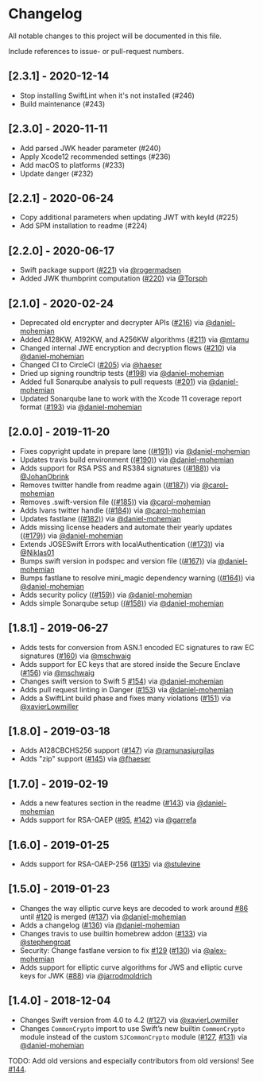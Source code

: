 # Changelog

All notable changes to this project will be documented in this file.

Include references to issue- or pull-request numbers.

## [2.3.1] - 2020-12-14

- Stop installing SwiftLint when it's not installed (#246)
- Build maintenance (#243)

## [2.3.0] - 2020-11-11

- Add parsed JWK header parameter (#240)
- Apply Xcode12 recommended settings (#236)
- Add macOS to platforms (#233)
- Update danger (#232)

## [2.2.1] - 2020-06-24

- Copy additional parameters when updating JWT with keyId (#225)
- Add SPM installation to readme (#224)

## [2.2.0] - 2020-06-17

- Swift package support ([#221](https://github.com/airsidemobile/JOSESwift/pull/221)) via [@rogermadsen](https://github.com/rogermadsen)
- Added JWK thumbprint computation ([#220](https://github.com/airsidemobile/JOSESwift/pull/220)) via [@Torsph](https://github.com/Torsph)

## [2.1.0] - 2020-02-24

- Deprecated old encrypter and decrypter APIs ([#216](https://github.com/airsidemobile/JOSESwift/pull/216)) via [@daniel-mohemian](https://github.com/daniel-mohemian)
- Added A128KW, A192KW, and A256KW algorithms ([#211](https://github.com/airsidemobile/JOSESwift/pull/211)) via [@mtamu](https://github.com/mtamu)
- Changed internal JWE encryption and decryption flows ([#210](https://github.com/airsidemobile/JOSESwift/pull/210)) via [@daniel-mohemian](https://github.com/daniel-mohemian)
- Changed CI to CircleCI ([#205](https://github.com/airsidemobile/JOSESwift/pull/205)) via [@haeser](https://github.com/haeser)
- Dried up signing roundtrip tests ([#198](https://github.com/airsidemobile/JOSESwift/pull/198)) via [@daniel-mohemian](https://github.com/daniel-mohemian)
- Added full Sonarqube analysis to pull requests ([#201](https://github.com/airsidemobile/JOSESwift/pull/201)) via [@daniel-mohemian](https://github.com/daniel-mohemian)
- Updated Sonarqube lane to work with the Xcode 11 coverage report format ([#193](https://github.com/airsidemobile/JOSESwift/pull/193)) via [@daniel-mohemian](https://github.com/daniel-mohemian)

## [2.0.0] - 2019-11-20

- Fixes copyright update in prepare lane ([(#191)](https://github.com/airsidemobile/JOSESwift/pull/191)) via [@daniel-mohemian](https://github.com/daniel-mohemian)
- Updates travis build environment ([(#190)](https://github.com/airsidemobile/JOSESwift/pull/190)) via [@daniel-mohemian](https://github.com/daniel-mohemian)
- Adds support for RSA PSS and RS384 signatures ([(#188)](https://github.com/airsidemobile/JOSESwift/pull/188)) via [@JohanObrink](https://github.com/JohanObrink)
- Removes twitter handle from readme again ([(#187)](https://github.com/airsidemobile/JOSESwift/pull/187)) via [@carol-mohemian](https://github.com/carol-mohemian)
- Removes .swift-version file ([(#185)](https://github.com/airsidemobile/JOSESwift/pull/185)) via [@carol-mohemian](https://github.com/carol-mohemian)
- Adds Ivans twitter handle ([(#184)](https://github.com/airsidemobile/JOSESwift/pull/184)) via [@carol-mohemian](https://github.com/carol-mohemian)
- Updates fastlane ([(#182)](https://github.com/airsidemobile/JOSESwift/pull/182)) via [@daniel-mohemian](https://github.com/daniel-mohemian)
- Adds missing license headers and automate their yearly updates ([(#179)](https://github.com/airsidemobile/JOSESwift/pull/179)) via [@daniel-mohemian](https://github.com/daniel-mohemian)
- Extends JOSESwift Errors with localAuthentication ([(#173)](https://github.com/airsidemobile/JOSESwift/pull/173)) via [@Niklas01](https://github.com/Niklas01)
- Bumps swift version in podspec and version file ([(#167)](https://github.com/airsidemobile/JOSESwift/pull/167)) via [@daniel-mohemian](https://github.com/daniel-mohemian)
- Bumps fastlane to resolve mini_magic dependency warning ([(#164)](https://github.com/airsidemobile/JOSESwift/pull/164)) via [@daniel-mohemian](https://github.com/daniel-mohemian)
- Adds security policy ([(#159)](https://github.com/airsidemobile/JOSESwift/pull/159)) via [@daniel-mohemian](https://github.com/daniel-mohemian)
- Adds simple Sonarqube setup ([(#158)](https://github.com/airsidemobile/JOSESwift/pull/158)) via [@daniel-mohemian](https://github.com/daniel-mohemian)

## [1.8.1] - 2019-06-27

- Adds tests for conversion from ASN.1 encoded EC signatures to raw EC signatures ([#160](https://github.com/airsidemobile/JOSESwift/pull/160)) via [@mschwaig](https://github.com/mschwaig)
- Adds support for EC keys that are stored inside the Secure Enclave ([#156](https://github.com/airsidemobile/JOSESwift/pull/156)) via [@mschwaig](https://github.com/mschwaig)
- Changes swift version to Swift 5 [#154](https://github.com/airsidemobile/JOSESwift/pull/154)) via [@daniel-mohemian](https://github.com/daniel-mohemian)
- Adds pull request linting in Danger ([#153](https://github.com/airsidemobile/JOSESwift/pull/153)) via [@daniel-mohemian](https://github.com/daniel-mohemian)
- Adds a SwiftLint build phase and fixes many violations ([#151](https://github.com/airsidemobile/JOSESwift/pull/151)) via [@xavierLowmiller](https://github.com/xavierLowmiller)

## [1.8.0] - 2019-03-18

- Adds A128CBCHS256 support ([#147](https://github.com/airsidemobile/JOSESwift/pull/147)) via [@ramunasjurgilas](https://github.com/ramunasjurgilas)
- Adds "zip" support ([#145](https://github.com/airsidemobile/JOSESwift/pull/145)) via [@fhaeser](https://github.com/fhaeser)

## [1.7.0] - 2019-02-19

- Adds a new features section in the readme ([#143](https://github.com/airsidemobile/JOSESwift/pull/143)) via [@daniel-mohemian](https://github.com/daniel-mohemian)
- Adds support for RSA-OAEP ([#95](https://github.com/airsidemobile/JOSESwift/pull/95), [#142](https://github.com/airsidemobile/JOSESwift/pull/142)) via [@garrefa](https://github.com/garrefa)

## [1.6.0] - 2019-01-25

- Adds support for RSA-OAEP-256 ([#135](https://github.com/airsidemobile/JOSESwift/pull/135)) via [@stulevine](https://github.com/stulevine)

## [1.5.0] - 2019-01-23

- Changes the way elliptic curve keys are decoded to work around [#86](https://github.com/airsidemobile/JOSESwift/issues/86) until [#120](https://github.com/airsidemobile/JOSESwift/pull/120) is merged ([#137](https://github.com/airsidemobile/JOSESwift/pull/137)) via [@daniel-mohemian](https://github.com/daniel-mohemian)
- Adds a changelog ([#136](https://github.com/airsidemobile/JOSESwift/pull/136)) via [@daniel-mohemian](https://github.com/daniel-mohemian)
- Changes travis to use builtin homebrew addon ([#133](https://github.com/airsidemobile/JOSESwift/pull/133)) via [@stephengroat](https://github.com/stephengroat)
- Security: Change fastlane version to fix [#129](https://github.com/airsidemobile/JOSESwift/issues/129) ([#130](https://github.com/airsidemobile/JOSESwift/pull/130)) via [@alex-mohemian](https://github.com/alex-mohemian)
- Adds support for elliptic curve algorithms for JWS and elliptic curve keys for JWK ([#88](https://github.com/airsidemobile/JOSESwift/pull/88)) via [@jarrodmoldrich](https://github.com/jarrodmoldrich)

## [1.4.0] - 2018-12-04

- Changes Swift version from 4.0 to 4.2 ([#127](https://github.com/airsidemobile/JOSESwift/pull/127)) via [@xavierLowmiller](https://github.com/xavierLowmiller)
- Changes `CommonCrypto` import to use Swift’s new builtin `CommonCrypto` module instead of the custom `SJCommonCrypto` module ([#127](https://github.com/airsidemobile/JOSESwift/pull/127), [#131](https://github.com/airsidemobile/JOSESwift/pull/131)) via [@daniel-mohemian](https://github.com/daniel-mohemian)

TODO: Add old versions and especially contributors from old versions! See [#144](https://github.com/airsidemobile/JOSESwift/issues/144).

